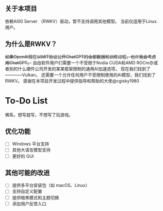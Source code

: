 
## 关于本项目
依赖AI00 Server （RWKV）驱动，暂不支持调用其他模型。
当前仅适用于Linux 用户。
## 为什么是RWKV？
~~如果OpenAI现在以MIT协议公开ChatGPT的全部数据和训练过程，也许我会考虑用ChatGPT。~~
自由软件用户们需要一个不受限于Nvdia CUDA和AMD ROCm亦或者别的什么硬件公司开发的某某框架限制的通用AI加速选项，
现在我们找到了————Vulkan。
还需要一个允许任何用户不受限制使用的AI模型，我们找到了RWKV。
感谢在本项目开发过程中提供指导和帮助的大佬@cgisky1980


# To-Do List
佛系，想写就写，不想写了玩游戏。
## 优化功能
- [ ] Windows 平台支持  
- [ ] 其他大语言模型支持  
- [ ] 更好的 GUI  

## 其他可能的改进
- [ ] 提供多平台安装包（如 macOS、Linux）    
- [ ] 支持自定义配置 
- [ ] 提供暗黑模式和主题切换  
- [ ] 添加用户反馈入口  

